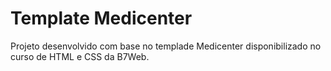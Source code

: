 # Template Medicenter

Projeto desenvolvido com base no templade Medicenter disponibilizado no curso de HTML e CSS da B7Web.
